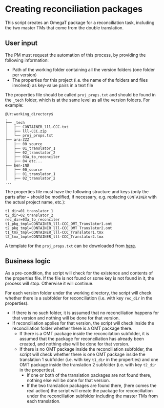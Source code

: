 # Creating reconciliation packages

This script creates an OmegaT package for a reconciliation task, including the two master TMs that come from the double translation.

## User input

The PM must request the automation of this process, by providing the following information:

* Path of the working folder containing all the version folders (one folder per version)
* The properties for this project (i.e. the name of the folders and files involved) as key-value pairs in a text file

The properties file should be called `proj_props.txt` and should be found in the `_tech` folder, which is at the same level as all the version folders. For example:

```
@Ur:working_directory$
.
├── _tech
│   ├── CONTAINER_lll-CCC.txt
│   ├── lll-CCC.zip
│   └── proj_props.txt
├── ara-ZZZ
│   ├── 00_source
│   ├── 01_translator_1
│   ├── 02_translator_2
│   ├── 03a_to_reconciler
│   ├── 04_etc...
├── ben-IND
│   ├── 00_source
│   ├── 01_translator_1
│   ├── 02_translator_2
...
```

The properties file must have the following structure and keys (only the parts after `=` should be modified, if necessary, e.g. replacing `CONTAINER` with the actual project name, etc.):

    t1_dir=01_translator_1
    t2_dir=02_translator_2
    rec_dir=03a_to_reconciler
    t1_pkg_tmpl=CONTAINER_lll-CCC_OMT_Translator1.omt
    t2_pkg_tmpl=CONTAINER_lll-CCC_OMT_Translator2.omt
    t1_tmx_tmpl=CONTAINER_lll-CCC_Translator1.tmx
    t2_tmx_tmpl=CONTAINER_lll-CCC_Translator2.tmx

A template for the `proj_props.txt` can be downloaded from [here](https://raw.githubusercontent.com/msoutopico/cli_automation/master/mk_rec_omtprj/_tmpl/proj_props.txt).

## Business logic

As a pre-condition, the script will check for the existence and contents of the properties file. If the file is not found or some key is not found in it, the process will stop. Otherwise it will continue.

For each version folder under the working directory, the script will check whether there is a subfolder for reconciliation (i.e. with key `rec_dir` in the properties).
* If there is no such folder, it is assumed that no reconciliation happens for that version and nothing will be done for that version.
* If reconciliation applies for that version, the script will check inside the reconciliation folder whether there is a OMT package there.
    * If there is a OMT package inside the reconcilation subfolder, it is assumed that the package for reconciliation has already been created, and nothing else will be done for that version.
    * If there is no OMT package inside the reconciliation subfolder, the script will check whether there is one OMT package inside the translation 1 subfolder (i.e. with key `t1_dir` in the properties) and one OMT package inside the translation 2 subfolder (i.e. with key `t2_dir` in the properties).
        * If one or both of the translation packages are not found there, nothing else will be done for that version.
        * If the two translation packages are found there, (here comes the real action) the script will create the package for reconciliation under the reconciliation subfolder including the master TMs from each translation.
